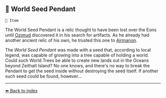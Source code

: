 ## 🌱 World Seed Pendant

`📜 Item`

The World Seed Pendant is a relic thought to have been lost over the Eons until [Ozimud](../refs/ozimud.md) discovered it in his search for artifacts. As he already had another ancient relic of his own, he trusted this one to [Airmanon](../refs/airmanon.md).

The _World Seed Pendant_ was made with a seed that, according to local legend, was capable of growing into a tree capable of holding a world. Could such World Trees be able to create new lands out in the Oceans beyond Zeithalt Island? No one knows, and there's no way to break the Pendant to get the seed inside without destroying the seed itself. If another such seed could be found, however...


----------
[⬅️ Back to index](../#0fd0_s)